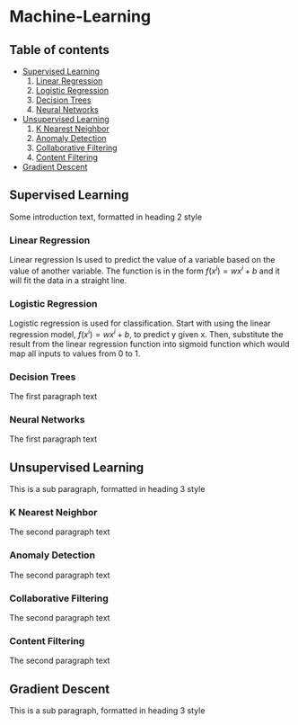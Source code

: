 # Machine-Learning

## Table of contents
- [Supervised Learning](#supervisedlearning)
    1. [Linear Regression](#linearregression)
    2. [Logistic Regression](#logisticregression)
    3. [Decision Trees](#decisiontrees)
    4. [Neural Networks](#neuralnetworks)
- [Unsupervised Learning](#unsupervisedlearning)
    1. [K Nearest Neighbor](#knn)
    2. [Anomaly Detection](#anomalydetection)
    3. [Collaborative Filtering](#collaborate)
    4. [Content Filtering](#content)
- [Gradient Descent](#gradientdescent)

## Supervised Learning <a name="supervisedlearning"></a>
Some introduction text, formatted in heading 2 style

### Linear Regression <a name="linearregression"></a>
Linear regression Is used to predict the value of a variable based on the value of another variable. The function is in the form $f(x^{i}) = wx^{i} + b$ and it will fit the data in a straight line.

### Logistic Regression <a name="logisticregression"></a>
Logistic regression is used for classification.
Start with using the linear regression model, $f(x^{i}) = wx^{i} + b$, to predict y given x. Then, substitute the result from the linear regression function into sigmoid function which would map all inputs to values from 0 to 1.

### Decision Trees <a name="decisiontrees"></a>
The first paragraph text

### Neural Networks <a name="neuralnetworks"></a>
The first paragraph text

## Unsupervised Learning <a name="unsupervisedlearning"></a>
This is a sub paragraph, formatted in heading 3 style

### K Nearest Neighbor <a name="knn"></a>
The second paragraph text

### Anomaly Detection <a name="anomalydetection"></a>
The second paragraph text

### Collaborative Filtering <a name="colaborate"></a>
The second paragraph text

### Content Filtering <a name="content"></a>
The second paragraph text

## Gradient Descent <a name="gradientdescent"></a>
This is a sub paragraph, formatted in heading 3 style

